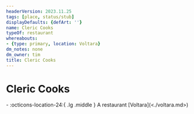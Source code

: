```yaml
---
headerVersion: 2023.11.25
tags: [place, status/stub]
displayDefaults: {defArt: ''}
name: Cleric Cooks
typeOf: restaurant
whereabouts:
- {type: primary, location: Voltara}
dm_notes: none
dm_owner: tim
title: Cleric Cooks
---
```

# Cleric Cooks
<div class="grid cards ext-narrow-margin ext-one-column" markdown>
-    :octicons-location-24:{ .lg .middle } A restaurant [Voltara](<./voltara.md>)  
</div>

